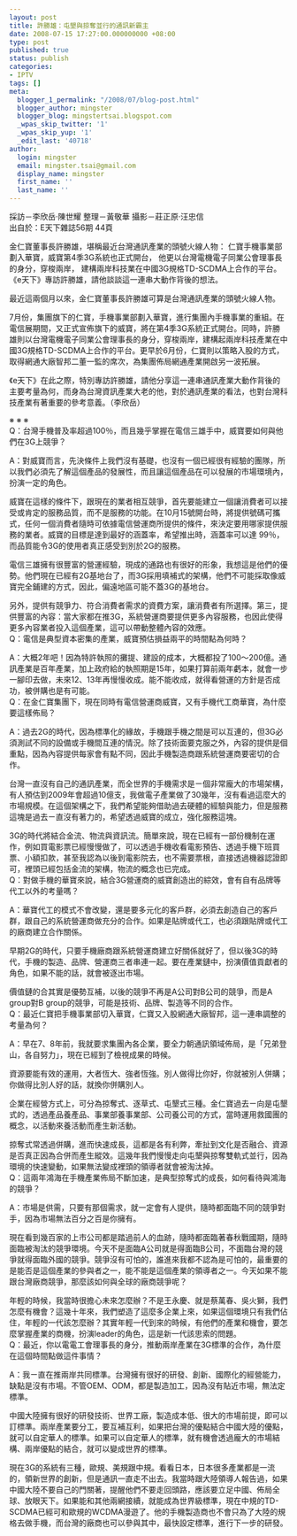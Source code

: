 ```yaml
---
layout: post
title: 許勝雄：屯墾與掠奪並行的通訊新霸主
date: 2008-07-15 17:27:00.000000000 +08:00
type: post
published: true
status: publish
categories:
- IPTV
tags: []
meta:
  blogger_1_permalink: "/2008/07/blog-post.html"
  blogger_author: mingster
  blogger_blog: mingstertsai.blogspot.com
  _wpas_skip_twitter: '1'
  _wpas_skip_yup: '1'
  _edit_last: '40718'
author:
  login: mingster
  email: mingster.tsai@gmail.com
  display_name: mingster
  first_name: ''
  last_name: ''
---
```

<p>採訪－李欣岳‧陳世耀 整理－黃敬華 攝影－莊正原‧汪忠信<br />出自於：E天下雜誌56期 44頁</p>
<p>金仁寶董事長許勝雄，堪稱最近台灣通訊產業的頭號火線人物： 仁寶手機事業部劃入華寶，威寶第4季3G系統也正式開台， 他更以台灣電機電子同業公會理事長的身分，穿梭兩岸， 建構兩岸科技業在中國3G規格TD-SCDMA上合作的平台。 《e天下》專訪許勝雄，請他談談這一連串大動作背後的想法。</p>
<p>最近這兩個月以來，金仁寶董事長許勝雄可算是台灣通訊產業的頭號火線人物。</p>
<p>7月份，集團旗下的仁寶，手機事業部劃入華寶，進行集團內手機事業的重組。在電信展期間，又正式宣佈旗下的威寶，將在第4季3G系統正式開台。同時，許勝雄則以台灣電機電子同業公會理事長的身分，穿梭兩岸，建構起兩岸科技產業在中國3G規格TD-SCDMA上合作的平台。更早於6月份，仁寶則以策略入股的方式，取得網通大廠智邦二董一監的席次，為集團佈局網通產業開啟另一波拓展。</p>
<p>《e天下》在此之際，特別專訪許勝雄，請他分享這一連串通訊產業大動作背後的主要考量為何，而身為台灣資訊產業大老的他，對於通訊產業的看法，也對台灣科技產業有著重要的參考意義。（李欣岳）</p>
<p>※ ※ ※<br />Q：台灣手機普及率超過100％，而且幾乎掌握在電信三雄手中，威寶要如何與他們在3G上競爭？</p>
<p>A：對威寶而言，先決條件上我們沒有基礎，也沒有一個已經很有經驗的團隊，所以我們必須先了解這個產品的發展性，而且讓這個產品在可以發展的市場環境內，扮演一定的角色。</p>
<p>威寶在這樣的條件下，跟現在的業者相互競爭，首先要能建立一個讓消費者可以接受或肯定的服務品質，而不是服務的功能。在10月15號開台時，將提供號碼可攜式，任何一個消費者隨時可依據電信營運商所提供的條件，來決定要用哪家提供服務的業者。威寶的目標是達到最好的涵蓋率，希望推出時，涵蓋率可以達 99％，而品質能令3G的使用者真正感受到別於2G的服務。</p>
<p>電信三雄擁有很豐富的營運經驗，現成的通路也有很好的形象，我想這是他們的優勢。他們現在已經有2G基地台了，而3G採用填補式的架構，他們不可能採取像威寶完全鋪建的方式，因此，偏遠地區可能不蓋3G的基地台。</p>
<p>另外，提供有競爭力、符合消費者需求的資費方案，讓消費者有所選擇。第三，提供豐富的內容：當大家都在推3G，系統營運商要提供更多內容服務，也因此使得更多內容業者投入這個產業，這可以帶動整體內容的效應。<br />Q：電信是典型資本密集的產業，威寶預估損益兩平的時間點為何時？</p>
<p>A：大概2年吧！因為特許執照的攤提、建設的成本，大概都投了100～200億。通訊產業是百年產業，加上政府給的執照期是15年，如果打算前兩年虧本，就會一步一腳印去做，未來12、13年再慢慢收成。能不能收成，就得看營運的方針是否成功，被併購也是有可能。<br />Q：在金仁寶集團下，現在同時有電信營運商威寶，又有手機代工商華寶，為什麼要這樣佈局？</p>
<p>A：過去2G的時代，因為標準化的緣故，手機跟手機之間是可以互連的，但3G必須測試不同的設備或手機間互連的情況。除了技術面要克服之外，內容的提供是個重點，因為內容提供每家會有點不同，因此手機製造商跟系統營運商要密切的合作。</p>
<p>台灣一直沒有自己的通訊產業，而全世界的手機需求是ㄧ個非常龐大的市場架構，有人預估到2009年會超過10億支，我做電子產業做了30幾年，沒有看過這麼大的市場規模。在這個架構之下，我們希望能夠借助過去硬體的經驗與能力，但是服務這塊是過去ㄧ直沒有著力的，希望透過威寶的成立，強化服務這塊。</p>
<p>3G的時代將結合金流、物流與資訊流。簡單來說，現在已經有一部份機制在運作，例如買電影票已經慢慢做了，可以透過手機收看電影預告、透過手機下班買票、小額扣款，甚至我認為以後到電影院去，也不需要票根，直接透過機器認證即可，裡頭已經包括金流的架構，物流的概念也已完成。<br />Q：對做手機的華寶來說，結合3G營運商的威寶創造出的綜效，會有自有品牌等代工以外的考量嗎？</p>
<p>A：華寶代工的模式不會改變，還是要多元化的客戶群，必須去創造自己的客戶群，跟自己的系統營運商做充分的合作。如果是貼牌或代工，也必須跟貼牌或代工的廠商建立合作關係。</p>
<p>早期2G的時代，只要手機廠商跟系統營運商建立好關係就好了，但以後3G的時代，手機的製造、品牌、營運商三者串連一起。要在產業鏈中，扮演價值貢獻者的角色，如果不能的話，就會被逐出市場。</p>
<p>價值鏈的合其實是優勢互補，以後的競爭不再是A公司對B公司的競爭，而是A group對B group的競爭，可能是技術、品牌、製造等不同的合作。<br />Q：最近仁寶把手機事業部切入華寶，仁寶又入股網通大廠智邦，這一連串調整的考量為何？</p>
<p>A：早在7、8年前，我就要求集團內各企業，要全力朝通訊領域佈局，是「兄弟登山，各自努力」，現在已經到了檢視成果的時候。</p>
<p>資源要能有效的運用，大者恆大、強者恆強。別人做得比你好，你就被別人併購；你做得比別人好的話，就換你併購別人。</p>
<p>企業在經營方式上，可分為掠奪式、逐草式、屯墾式三種。金仁寶過去ㄧ向是屯墾式的，透過產品養產品、事業部養事業部、公司養公司的方式，當時運用救國團的概念，以活動來養活動而產生新活動。</p>
<p>掠奪式常透過併購，進而快速成長，這都是各有利弊，牽扯到文化是否融合、資源是否真正因為合併而產生縱效。這幾年我們慢慢走向屯墾與掠奪雙軌式並行，因為環境的快速變動，如果無法變成裡頭的領導者就會被淘汰掉。<br />Q：這兩年鴻海在手機產業佈局不斷加速，是典型掠奪式的成長，如何看待與鴻海的競爭？</p>
<p>A：市場是供需，只要有那個需求，就一定會有人提供，隨時都面臨不同的競爭對手，因為市場無法百分之百是你擁有。</p>
<p>現在看到幾百家的上市公司都是踏過前人的血跡，隨時都面臨著春秋戰國期，隨時面臨被淘汰的競爭環境。今天不是面臨A公司就是得面臨B公司，不面臨台灣的競爭就得面臨外國的競爭。競爭沒有可怕的，誰進來我都不認為是可怕的，最重要的是能否是這個產業的參與者之一，能不能是這個產業的領導者之一。今天如果不能跟台灣廠商競爭，那麼該如何與全球的廠商競爭呢？</p>
<p>年輕的時候，我當時很擔心未來怎麼辦？不是王永慶、就是蔡萬春、吳火獅，我們怎麼有機會？這幾十年來，我們塑造了這麼多企業上來，如果這個環境只有我們佔住，年輕的一代該怎麼辦？其實年輕一代到來的時候，有他們的產業和機會，要怎麼掌握產業的商機，扮演leader的角色，這是新一代該思索的問題。<br />Q：最近，你以電電工會理事長的身分，推動兩岸產業在3G標準的合作，為什麼在這個時間點做這件事情？</p>
<p>A：我ㄧ直在推兩岸共同標準。台灣擁有很好的研發、創新、國際化的經營能力，缺點是沒有市場。不管OEM、ODM，都是製造加工，因為沒有貼近市場，無法定標準。</p>
<p>中國大陸擁有很好的研發技術、世界工廠，製造成本低、很大的市場前提，即可以訂標準。兩岸產業要分工，要互補互利，如果把台灣的優點結合中國大陸的優點，就可以自定華人的標準。如果可以自定華人的標準，就有機會透過龐大的市場結構、兩岸優點的結合，就可以變成世界的標準。</p>
<p>現在3G的系統有三種，歐規、美規跟中規。看看日本，日本很多產業都是一流的，領新世界的創新，但是通訊一直走不出去。我當時跟大陸領導人報告過，如果中國大陸不要自己的門關著，提醒他們不要走回頭路，應該要立足中國、佈局全球、放眼天下。如果能和其他兩網接續，就能成為世界級標準，現在中規的TD- SCDMA已經可和歐規的WCDMA漫遊了。他的手機製造商也不會只為了大陸的規格去做手機，而台灣的廠商也可以參與其中，最快設定標準，進行下一步的研發。</p>
